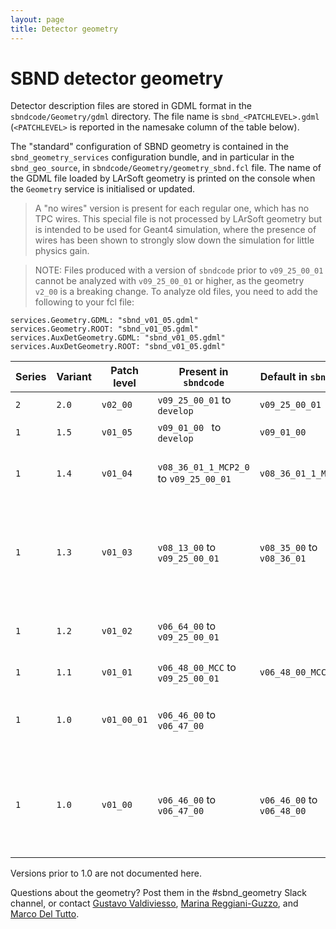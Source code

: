 ```yaml
---
layout: page
title: Detector geometry
---
```




SBND detector geometry
================================================================

Detector description files are stored in GDML format in the
`sbndcode/Geometry/gdml` directory.
The file name is `sbnd_<PATCHLEVEL>.gdml` (`<PATCHLEVEL>` is reported in
the namesake column of the table below).

The "standard" configuration of SBND geometry is contained in the
`sbnd_geometry_services` configuration bundle, and in particular in the
`sbnd_geo_source`, in `sbndcode/Geometry/geometry_sbnd.fcl` file. The
name of the GDML file loaded by LArSoft geometry is printed on the
console when the `Geometry` service is initialised or updated.

> A "no wires" version is present for each regular one, which has no
> TPC wires. This special file is not processed by LArSoft geometry but
> is intended to be used for Geant4 simulation, where the presence of
> wires has been shown to strongly slow down the simulation for little
> physics gain.

> NOTE: Files produced with a version of `sbndcode` prior to `v09_25_00_01`
> cannot be analyzed with `v09_25_00_01` or higher, as the geometry
> `v2_00` is a breaking change. To analyze old files, you need to add
> the following to your fcl file:
```
services.Geometry.GDML: "sbnd_v01_05.gdml"
services.Geometry.ROOT: "sbnd_v01_05.gdml"
services.AuxDetGeometry.GDML: "sbnd_v01_05.gdml"
services.AuxDetGeometry.ROOT: "sbnd_v01_05.gdml"
```

  | Series | Variant | Patch level | Present in `sbndcode`      |  Default in `sbndcode`     | Description                               
  |--------|---------|-------------|----------------------------|----------------------------|---------------------------------------
  |`2`     | `2.0`   | `v02_00`    | `v09_25_00_01` to `develop`| `v09_25_00_01` | Description
  |`1`     | `1.5`   | `v01_05`    | `v09_01_00 ` to `develop`  | `v09_01_00` | `v01_04` + Description
  |`1`     | `1.4`   | `v01_04`    | `v08_36_01_1_MCP2_0` to `v09_25_00_01` | `v08_36_01_1_MCP2_0`| `v01_03` - bars + X-ARAPUCAs + field cage
  |`1`     | `1.3`   | `v01_03`    | `v08_13_00` to `v09_25_00_01` | `v08_35_00` to `v08_36_01`| `v01_02` + semi-sphere PMTs model + 5 PMTs per APA window
  |`1`     | `1.2`   | `v01_02`    | `v06_64_00` to `v09_25_00_01` |                 | `v01_01` + arapuca, light bars and foils
  |`1`     | `1.1`   | `v01_01`    | `v06_48_00_MCC` to `v09_25_00_01` | `v06_48_00_MCC` | baseline + overburden
  |`1`     | `1.0`   | `v01_00_01` | `v06_46_00` to `v06_47_00` |                            | Two TPCs, with CRT, without overburden (baseline)
  |`1`     | `1.0`   | `v01_00`    | `v06_46_00` to `v06_47_00` | `v06_46_00` to `v06_48_00` | Two TPCs, with CRT, without overburden (bugged baseline: no CPA and APA)

Versions prior to 1.0 are not documented here.

Questions about the geometry? Post them in the #sbnd_geometry Slack channel, or contact [Gustavo Valdiviesso](mailto:gustavo.valdiviesso@unifal-mg.edu.br), [Marina Reggiani-Guzzo](mailto:marina.reggianiguzzo@postgrad.manchester.ac.uk), and [Marco Del Tutto](mailto:mdeltutt@fnal.gov).

